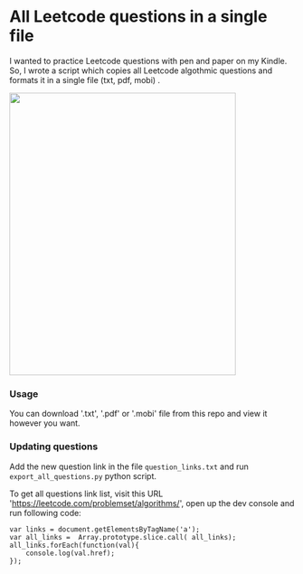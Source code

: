 # All Leetcode questions in a single file


I wanted to practice Leetcode questions with pen and paper on my Kindle. 
So, I wrote a script which copies all Leetcode algothmic questions and formats it in a single file (txt, pdf, mobi) .

<img width="400" height="500" src= "http://imagepastry.appspot.com/serve/AMIfv95J4uRxrr2QKbFY7x2xWF6G7wdDoMsd_Nv23kq0tfDmVOIHODEtN5RoQyqEkWs-xOD_YiYcQiHEeTGKuC_vtLq6bBiq7pHm4aw-GSdkmfiNryRAWwTzn_17oDM7UtrVIosv8GFblueYidvYQIc1eCaEEEtwpL02xcVTjmTaOmsII3U7gJU"/>


### Usage

You can  download '.txt', '.pdf' or '.mobi' file from this repo and view it however you want. 

### Updating questions

Add the new question link in the file `question_links.txt` and run `export_all_questions.py` python script. 

To get all questions link list, visit this URL 'https://leetcode.com/problemset/algorithms/', open up the dev console and run following code:


```
var links = document.getElementsByTagName('a');
var all_links =  Array.prototype.slice.call( all_links);
all_links.forEach(function(val){
    console.log(val.href);
});
```
